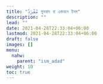 ```yaml
---
title: "مُفْرَدٌ মুফরাদ বা একবচন ইসম"
description: ""
lead: ""
date: 2021-04-28T22:33:04+06:00
lastmod: 2021-04-28T22:33:04+06:00
draft: false
images: []
menu: 
  nahw:
    parent: "ism_adad"
weight: 10
toc: true
---
```



